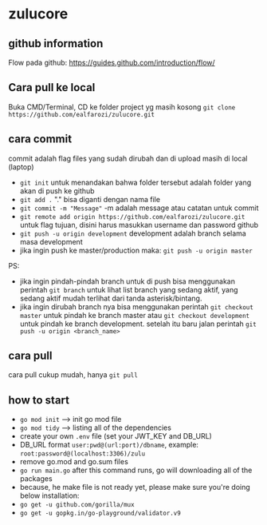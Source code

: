 # zulucore
## github information
Flow pada github: https://guides.github.com/introduction/flow/

## Cara pull ke local
Buka CMD/Terminal, CD ke folder project yg masih kosong
`git clone https://github.com/ealfarozi/zulucore.git`

## cara commit
commit adalah flag files yang sudah dirubah dan di upload masih di local (laptop)
- `git init` untuk menandakan bahwa folder tersebut adalah folder yang akan di push ke github
- `git add .` "." bisa diganti dengan nama file
- `git commit -m "Message"` -m adalah message atau catatan untuk commit
- `git remote add origin https://github.com/ealfarozi/zulucore.git` untuk flag tujuan, disini harus masukkan username dan password github
- `git push -u origin development` development adalah branch selama masa development
- jika ingin push ke master/production maka:
`git push -u origin master`

PS:
- jika ingin pindah-pindah branch untuk di push bisa menggunakan perintah `git branch` untuk lihat list branch yang sedang aktif, yang sedang aktif mudah terlihat dari tanda asterisk/bintang.
- jika ingin dirubah branch nya bisa menggunakan perintah `git checkout master` untuk pindah ke branch master atau `git checkout development` untuk pindah ke branch development. setelah itu baru jalan perintah `git push -u origin <branch_name>`

## cara pull
cara pull cukup mudah, hanya `git pull`

## how to start
- `go mod init` --> init go mod file
- `go mod tidy` --> listing all of the dependencies
- create your own `.env` file (set your JWT_KEY and DB_URL)
- DB_URL format `user:pwd@(url:port)/dbname`, example: `root:password@(localhost:3306)/zulu`
- remove go.mod and go.sum files
- `go run main.go` after this command runs, go will downloading all of the packages
- because, he make file is not ready yet, please make sure you're doing below installation:
- `go get -u github.com/gorilla/mux`
- `go get -u gopkg.in/go-playground/validator.v9`
